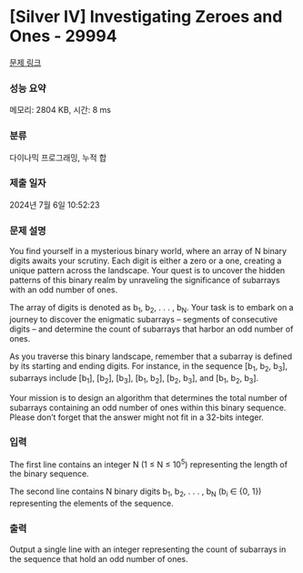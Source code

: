 # [Silver IV] Investigating Zeroes and Ones - 29994 

[문제 링크](https://www.acmicpc.net/problem/29994) 

### 성능 요약

메모리: 2804 KB, 시간: 8 ms

### 분류

다이나믹 프로그래밍, 누적 합

### 제출 일자

2024년 7월 6일 10:52:23

### 문제 설명

<p>You find yourself in a mysterious binary world, where an array of N binary digits awaits your scrutiny. Each digit is either a zero or a one, creating a unique pattern across the landscape. Your quest is to uncover the hidden patterns of this binary realm by unraveling the significance of subarrays with an odd number of ones.</p>

<p>The array of digits is denoted as b<sub>1</sub>, b<sub>2</sub>, . . . , b<sub>N</sub>. Your task is to embark on a journey to discover the enigmatic subarrays – segments of consecutive digits – and determine the count of subarrays that harbor an odd number of ones.</p>

<p>As you traverse this binary landscape, remember that a subarray is defined by its starting and ending digits. For instance, in the sequence [b<sub>1</sub>, b<sub>2</sub>, b<sub>3</sub>], subarrays include [b<sub>1</sub>], [b<sub>2</sub>], [b<sub>3</sub>], [b<sub>1</sub>, b<sub>2</sub>], [b<sub>2</sub>, b<sub>3</sub>], and [b<sub>1</sub>, b<sub>2</sub>, b<sub>3</sub>].</p>

<p>Your mission is to design an algorithm that determines the total number of subarrays containing an odd number of ones within this binary sequence. Please don’t forget that the answer might not fit in a 32-bits integer.</p>

### 입력 

 <p>The first line contains an integer N (1 ≤ N ≤ 10<sup>5</sup>) representing the length of the binary sequence.</p>

<p>The second line contains N binary digits b<sub>1</sub>, b<sub>2</sub>, . . . , b<sub>N</sub> (b<sub>i</sub> ∈ {0, 1}) representing the elements of the sequence.</p>

### 출력 

 <p>Output a single line with an integer representing the count of subarrays in the sequence that hold an odd number of ones.</p>

